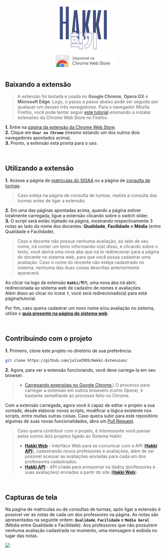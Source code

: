 <p align = "center">
<img width="170" src="https://github.com/julioCROS/Hakki-Extension/blob/main/images/hakki_title.png"></br>
<a href="https://chrome.google.com/webstore/detail/hakki/cfeknhlenfklocphhgfgnjagagdfpdkc?hl=pt-br"><img width="200" src="https://github.com/julioCROS/Hakki-Extension/blob/main/images/extension.png"></a>
</p>

## Baixando a extensão
> A extensão foi testada e usada no **Google Chrome**, **Opera GX** e **Microsoft Edge**. Logo, o passo a passo abaixo pode ser seguido por qualquer um desses três navegadores. Para o navegador Mozila Firefox, você pode tentar seguir [este tutorial](https://olhardigital.com.br/2018/04/02/dicas-e-tutoriais/como-instalar-extensoes-do-navegador-chrome-no-firefox/) ensinando a instalar extensões da Chrome Web Store no Firefox.

**1.** Entre na [página da extensão da Chrome Web Store](https://chrome.google.com/webstore/detail/hakki/cfeknhlenfklocphhgfgnjagagdfpdkc?hl=pt-br). </br>
**2.** Clique em **`Usar no Chrome`** (mesmo estando um dos outros dois navegadores apontados acima). </br>
**3.** Pronto, a extensão está pronta para o uso.

</br>

## Utilizando a extensão
**1.** Acesse a página de [matriculas do SIGAA](https://sig.cefetmg.br/sigaa/graduacao/matricula/turmas_curriculo.jsf#) ou a página de [consulta de turmas](https://sig.cefetmg.br/sigaa/portais/discente/discente.jsf). </br>

> Caso esteja na página de consulta de turmas, realize a consulta das turmas antes de ligar a extensão.

**2.** Em uma das páginas apontadas acima, quando a página estiver totalmente carregada, ligue a extensão clicando sobre o switch slider. </br>
**3.** O script será então injetado na página, mostrando respectivamente 3 notas ao lado do nome dos docentes: **Qualidade**, **Facilidade** e **Média** (entre Qualidade e Facilidade). 

> Caso o docente não possua nenhuma avaliação, ao lado de seu nome, irá conter um texto informando-o(a) disso, e clicando sobre o texto, você abrirá uma nova aba que irá te redirecionar para a página do docente no sistema web, para que você possa cadastrar uma avaliação. Caso o nome do docente não esteja cadastrado no sistema, nenhuma das duas coisas descritas anteriormente aparecerá. </br>

Ao clicar na logo da extensão **`Hakki/학기`**, uma nova aba irá abrir, redirecionada ao sistema web de cadastro de nomes e avaliações. </br>
Além disso ao clicar no ícone **`?`**, você será redirecionado(a) para está página/tutorial. <br/>

Por fim, caso queira cadastrar um novo nome e/ou avaliação no sistema, utilize o [**guia presente na página do sistema web**](https://github.com/julioCROS/Hakki-Web).

</br>

## Contribuindo com o projeto

**1.** Primeiro, clone este projeto no diretório de sua preferência:
```bash
git clone https://github.com/julioCROS/Hakki-Extension/
```

**2.** Agora, para ver a extensão funcionando, você deve carrega-la em seu browser. 
> - [Carregando extensões no Google Chrome.](https://support.google.com/chrome/a/answer/2714278?hl=pt-BR#:~:text=Acesse%20chrome%3A%2F%2Fextensions%2F.,pasta%20do%20app%20ou%20extensão.)\
> O processo para carregar a extensão em outros browsers (como Opera), é bastante semelhante ao processo feito no Chrome.

Com a extensão carregada, agora você é capaz de editar o projeto a sua vontade, desde elaborar novos scripts, modificar a lógica existente nos scripts, entre muitas outras coisas. Caso queira subir para este repositório algumas de suas novas funcionalidades, abra um [Pull Request](https://docs.github.com/pt/pull-requests/collaborating-with-pull-requests/proposing-changes-to-your-work-with-pull-requests/creating-a-pull-request).

>Caso queira contribuir com o projeto, é interessante você passar pelos outros dois projetos ligado ao Sistema Hakki:
> - [**Hakki Web**](https://github.com/julioCROS/Hakki-Web) - Interface Web para se comunicar com a API ([**Hakki API**](https://github.com/julioCROS/Hakki-API)), cadastrando novos professores e avaliações, além de ser possivel acessar as avaliações enviadas para cada um dos professores cadastrados.
> - [**Hakki API**](https://github.com/julioCROS/Hakki-API) - API criada para armazenar os dados (professores e suas avaliações) enviadas a partir do site ([**Hakki Web**](https://github.com/julioCROS/Hakki-Web/)).

</br>

## Capturas de tela
Na pagina de matriculas ou de consultas de turmas, após ligar a extensão é possível ver as notas de cada um dos professores na página. As notas são apresentadas na seguinte ordem: **`Qualidade`**, **`Facilidade`** e **`Média Geral`** (Média entre Qualidade e Facilidade). Aos professores que não possuírem nenhuma avaliação cadastrada no momento, uma mensagem é exibida no lugar das notas.

<kbd><img src="https://i.ibb.co/K6sNL4h/screenshoot-1.png"></br></kbd>





